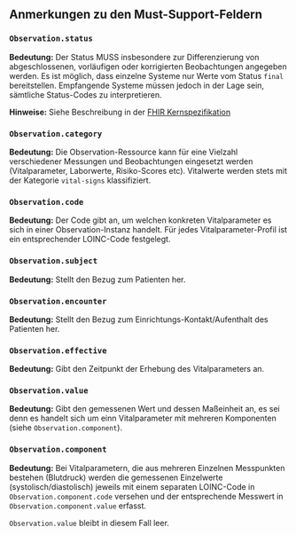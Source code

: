 ## Anmerkungen zu den Must-Support-Feldern

### `Observation.status`

**Bedeutung:** Der Status MUSS insbesondere zur Differenzierung von abgeschlossenen, vorläufigen oder korrigierten Beobachtungen angegeben werden. 
Es ist möglich, dass einzelne Systeme nur Werte vom Status `final` bereitstellen. Empfangende Systeme müssen jedoch in der Lage sein, sämtliche Status-Codes zu interpretieren.

**Hinweise:** Siehe Beschreibung in der [FHIR Kernspezifikation](http://hl7.org/fhir/observation-definitions.html#Observation.status)

### `Observation.category`

**Bedeutung:** Die Observation-Ressource kann für eine Vielzahl verschiedener Messungen und Beobachtungen eingesetzt werden (Vitalparameter, Laborwerte, Risiko-Scores etc).
Vitalwerte werden stets mit der Kategorie `vital-signs` klassifiziert.

### `Observation.code`

**Bedeutung:** Der Code gibt an, um welchen konkreten Vitalparameter es sich in einer Observation-Instanz handelt. Für jedes Vitalparameter-Profil ist ein entsprechender LOINC-Code festgelegt.

### `Observation.subject`

**Bedeutung:** Stellt den Bezug zum Patienten her.

### `Observation.encounter`

**Bedeutung:** Stellt den Bezug zum Einrichtungs-Kontakt/Aufenthalt des Patienten her.

### `Observation.effective`

**Bedeutung:** Gibt den Zeitpunkt der Erhebung des Vitalparameters an.

### `Observation.value`

**Bedeutung:** Gibt den gemessenen Wert und dessen Maßeinheit an, es sei denn es handelt sich um einn Vitalparameter mit mehreren Komponenten (siehe `Observation.component`).

### `Observation.component`

**Bedeutung:** Bei Vitalparametern, die aus mehreren Einzelnen Messpunkten bestehen (Blutdruck) werden die gemessenen Einzelwerte (systolisch/diastolisch) 
jeweils mit einem separaten LOINC-Code in `Observation.component.code` versehen  und der entsprechende Messwert in `Observation.component.value` erfasst.

`Observation.value` bleibt in diesem Fall leer.
